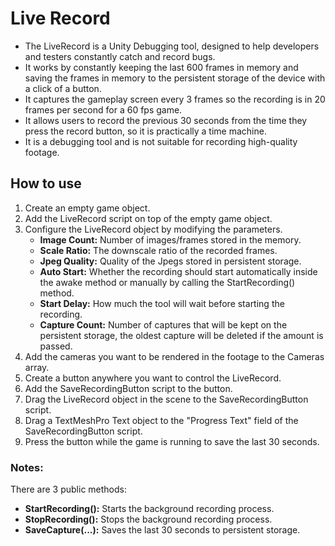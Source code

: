 # Live Record

- The LiveRecord is a Unity Debugging tool, designed to help developers and testers constantly catch and record bugs.
- It works by constantly keeping the last 600 frames in memory and saving the frames in memory to the persistent storage of the device with a click of a button.
- It captures the gameplay screen every 3 frames so the recording is in 20 frames per second for a 60 fps game.
- It allows users to record the previous 30 seconds from the time they press the record button, so it is practically a time machine.
- It is a debugging tool and is not suitable for recording high-quality footage.

## How to use

1) Create an empty game object.
2) Add the LiveRecord script on top of the empty game object.
3) Configure the LiveRecord object by modifying the parameters.
    - **Image Count:** Number of images/frames stored in the memory.
    - **Scale Ratio:** The downscale ratio of the recorded frames.
    - **Jpeg Quality:** Quality of the Jpegs stored in persistent storage.
    - **Auto Start:** Whether the recording should start automatically inside the awake method or manually by calling the StartRecording() method.
    - **Start Delay:** How much the tool will wait before starting the recording.
    - **Capture Count:** Number of captures that will be kept on the persistent storage, the oldest capture will be deleted if the amount is passed.
4) Add the cameras you want to be rendered in the footage to the Cameras array.
5) Create a button anywhere you want to control the LiveRecord.
6) Add the SaveRecordingButton script to the button.
7) Drag the LiveRecord object in the scene to the SaveRecordingButton script.
8) Drag a TextMeshPro Text object to the "Progress Text" field of the SaveRecordingButton script.
9) Press the button while the game is running to save the last 30 seconds.

### Notes:
There are 3 public methods:
- **StartRecording():** Starts the background recording process.
- **StopRecording():** Stops the background recording process.
- **SaveCapture(...):** Saves the last 30 seconds to persistent storage.
